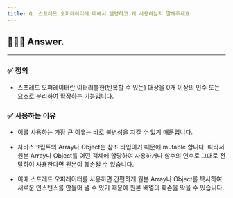 ```yaml
---
title: Q. 스프레드 오퍼레이터에 대해서 설명하고 왜 사용하는지 말해주세요.
---
```


## 🧑🏻‍💻 Answer.
---

### ✅ 정의
- 스프레드 오퍼레이터란 이터러블한(반복할 수 있는) 대상을 0개 이상의 인수 또는 요소로 분리하여 확장하는 기능입니다.

### ✅ 사용하는 이유
- 이를 사용하는 가장 큰 이유는 바로 불변성을 지킬 수 있기 때문입니다.

- 자바스크립트의 Array나 Object는 참조 타입이기 때문에 mutable 합니다. 따라서 원본 Array나 Object를 어떤 객체에 할당하여 사용하거나 함수의 인수로 그대로 전달하여 사용한다면 원본이 훼손될 수 있습니다. 

- 이때 스프레드 오퍼레이터를 사용하면 간편하게 원본 Array나 Object를 복사하여 새로운 인스턴스를 만들어 낼 수 있기 때문에 원본 배열의 훼손을 막을 수 있습니다.
